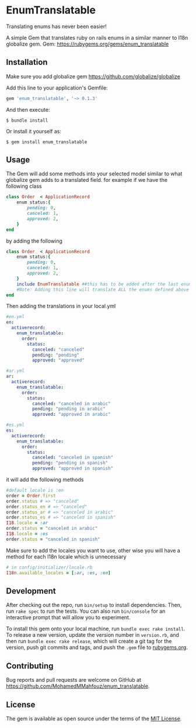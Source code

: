 # EnumTranslatable
Translating enums has never been easier!

A simple Gem that translates ruby on rails enums in a similar manner to I18n globalize gem.
Gem: https://rubygems.org/gems/enum_translatable
## Installation
Make sure you add globalize gem https://github.com/globalize/globalize

Add this line to your application's Gemfile:

```ruby
gem 'enum_translatable', '~> 0.1.3'
```

And then execute:

    $ bundle install

Or install it yourself as:

    $ gem install enum_translatable

## Usage


The Gem will add some methods into your selected model similar to what globalize gem adds to a translated field.
for example if we have the following class
````ruby
class Order  < ApplicationRecord
    enum status:{
        pending: 0,
        canceled: 1,
        approved: 2,
    }
end
````

by adding the following
````ruby
class Order  < ApplicationRecord
    enum status:{
        pending: 0,
        canceled: 1,
        approved: 2,
    }
    include EnumTranslatable ##this has to be added after the last enum defined in your model which needs to be translated
    #Note: Adding this line will translate ALL the enums defined above it.
end
````
Then adding the translations in your local.yml
````yml
#en.yml
en:
  activerecord:
    enum_translatable:
      order:
        status:
          canceled: "canceled"
          pending: "pending"
          approved: "approved"
````
````yml
#ar.yml
ar:
  activerecord:
    enum_translatable:
      order:
        status:
          canceled: "canceled in arabic"
          pending: "pending in arabic"
          approved: "approved in arabic"
````
````yml
#es.yml
es:
  activerecord:
    enum_translatable:
      order:
        status:
          canceled: "canceled in spanish"
          pending: "pending in spanish"
          approved: "approved in spanish"
````
it will add the following methods

````ruby
#default locale is :en
order = Order.first
order.status # => "canceled"
order.status_en # => "canceled"
order.status_ar # => "canceled in arabic"
order.status_es # => "canceled in spanish"
I18.locale = :ar
order.status = "canceled in arabic"
I18.locale = :es
order.status = "canceled in spanish"
````

Make sure to add the locales you want to use, other wise you will have a method for each I18n locale which is unnecessary
````ruby
# in config/initializer/locale.rb
I18n.available_locales = [:ar, :es, :en]
````
## Development

After checking out the repo, run `bin/setup` to install dependencies. Then, run `rake spec` to run the tests. You can also run `bin/console` for an interactive prompt that will allow you to experiment.

To install this gem onto your local machine, run `bundle exec rake install`. To release a new version, update the version number in `version.rb`, and then run `bundle exec rake release`, which will create a git tag for the version, push git commits and tags, and push the `.gem` file to [rubygems.org](https://rubygems.org).

## Contributing

Bug reports and pull requests are welcome on GitHub at https://github.com/MohamedMMahfouz/enum_translatable.


## License

The gem is available as open source under the terms of the [MIT License](https://opensource.org/licenses/MIT).
